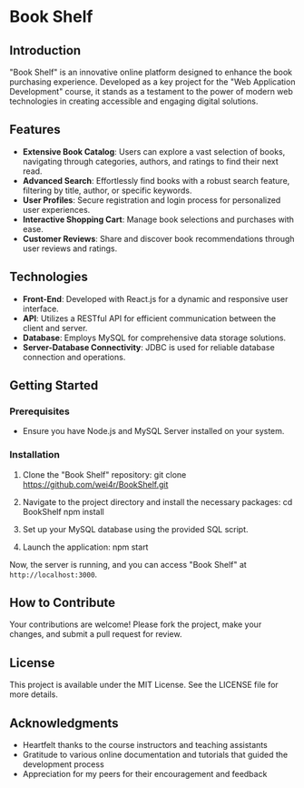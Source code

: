 # Book Shelf

## Introduction
"Book Shelf" is an innovative online platform designed to enhance the book purchasing experience. Developed as a key project for the "Web Application Development" course, it stands as a testament to the power of modern web technologies in creating accessible and engaging digital solutions.

## Features
- **Extensive Book Catalog**: Users can explore a vast selection of books, navigating through categories, authors, and ratings to find their next read.
- **Advanced Search**: Effortlessly find books with a robust search feature, filtering by title, author, or specific keywords.
- **User Profiles**: Secure registration and login process for personalized user experiences.
- **Interactive Shopping Cart**: Manage book selections and purchases with ease.
- **Customer Reviews**: Share and discover book recommendations through user reviews and ratings.

## Technologies
- **Front-End**: Developed with React.js for a dynamic and responsive user interface.
- **API**: Utilizes a RESTful API for efficient communication between the client and server.
- **Database**: Employs MySQL for comprehensive data storage solutions.
- **Server-Database Connectivity**: JDBC is used for reliable database connection and operations.

## Getting Started
### Prerequisites
- Ensure you have Node.js and MySQL Server installed on your system.

### Installation
1. Clone the "Book Shelf" repository:
git clone https://github.com/wei4r/BookShelf.git

2. Navigate to the project directory and install the necessary packages:
cd BookShelf
npm install

3. Set up your MySQL database using the provided SQL script.

4. Launch the application:
npm start

Now, the server is running, and you can access "Book Shelf" at `http://localhost:3000`.

## How to Contribute
Your contributions are welcome! Please fork the project, make your changes, and submit a pull request for review.

## License
This project is available under the MIT License. See the LICENSE file for more details.

## Acknowledgments
- Heartfelt thanks to the course instructors and teaching assistants
- Gratitude to various online documentation and tutorials that guided the development process
- Appreciation for my peers for their encouragement and feedback


